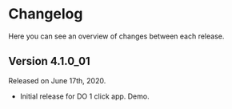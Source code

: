 # Changelog

Here you can see an overview of changes between each release.

## Version 4.1.0_01

Released on June 17th, 2020.

* Initial release for DO 1 click app. Demo.
